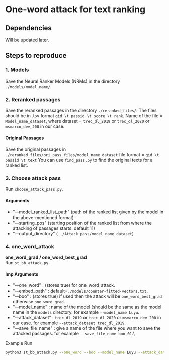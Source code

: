 # One-word attack for text ranking

## Dependencies

  Will be updated later.

## Steps to reproduce

  ### 1. Models
  Save the Neural Ranker Models (NRMs) in the directory `./models/model_name/`.
  
  ### 2. Reranked passages
  Save the reranked passages in the directory `./reranked_files/`.
  The files should be in .tsv format `qid \t passid \t score \t rank`.
  Name of the file = `Model_name_dataset`, where dataset = `trec_dl_2019` or `trec_dl_2020` or `msmarco_dev_200` in our case.
  #### Original Passages
  Save the original passages in `./reranked_files/ori_pass_files/model_name_dataset`
  file format = `qid \t passid \t text`
  You can use `find_pass.py` to find the original texts for a ranked list.

  ### 3. Choose attack pass
  Run `choose_attack_pass.py`.
  #### Arguments
  * "--model_ranked_list_path" (path of the ranked list given by the model in the above-mentioned format)
  * "--starting_pos" (starting position of the ranked list from where the attacking of passages starts. default 11)
  * "--output_directory" (` ./Attack_pass/model_name_dataset`)

  ### 4. one_word_attack
  **one_word_grad / one_word_best_grad** \
  Run `st_bb_attack.py`.
  #### Imp Arguments
  * "--one_word" : (stores true) for one_word_attack.
  * "--embed_path" : default=`./models/counter-fitted-vectors.txt`.
  * "--boo" : (stores true) if used then the attack will be `one_word_best_grad` otherwise `one_word_grad`.
  * "--model_name" : name of the model (should be the same as the model name in the `models` directory. for example `--model_name Luyu`.
  * "--attack_dataset" : `trec_dl_2019` or `trec_dl_2020` or `msmarco_dev_200` in our case. for example `--attack_dataset trec_dl_2019`.
  * "--save_file_name" : give a name of the file where you want to save the attacked passages. for example `--save_file_name boo_01`.\


  Example Run
  
  ```bash
  python3 st_bb_attack.py --one_word --boo --model_name Luyu --attack_dataset trec_dl_2019 --save_file_name boo_01
  ```

  
  
  
  
    
